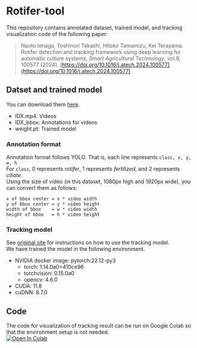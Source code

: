 # Rotifer-tool
This repository contains annotated dataset, trained model, and tracking visualization code of the following paper:
> Naoto Ienaga, Toshinori Takashi, Hitoko Tamamizu, Kei Terayama. Rotifer detection and tracking framework using deep learning for automatic culture systems, _Smart Agricultural Technology_, vol.9, 100577 (2024). [https://doi.org/10.1016/j.atech.2024.100577](https://doi.org/10.1016/j.atech.2024.100577)

## Datset and trained model
You can download them [here](https://app.box.com/s/7a5l9mkoiciaosx2i7s3wmv743ua3sh2).
- IDX.mp4: Videos
- IDX_bbox: Annotations for videos
- weight.pt: Trained model

### Annotation format
Annotation format follows YOLO. That is, each line represents ```class, x, y, w, h```  
For ```class```, 0 represents _rotifer_, 1 represents _fertilized_, and 2 represents _ciliate_.  
Using the size of video (in this dataset, 1080px high and 1920px wide), you can convert them as follows:
```
x of bbox center = x * video width
y of bbox center = y * video height
width of bbox    = w * video width
height of bbox   = h * video height
```

### Tracking model
See [original site](https://github.com/ultralytics/ultralytics/issues/1429) for instructions on how to use the tracking model.  
We have trained the model in the following environment.  
- NVIDIA docker image: pytorch:22.12-py3
    - torch: 1.14.0a0+410ce96
    - torchvision: 0.15.0a0
    - opencv: 4.6.0
- CUDA: 11.8
- cuDNN: 8.7.0

## Code
The code for visualization of tracking result can be run on Google Colab so that the environment setup is not needed.  
[![Open In Colab](https://colab.research.google.com/assets/colab-badge.svg)](http://colab.research.google.com/github/naotoienaga/rotifer-tool/blob/main/visualize_tracking.ipynb)
